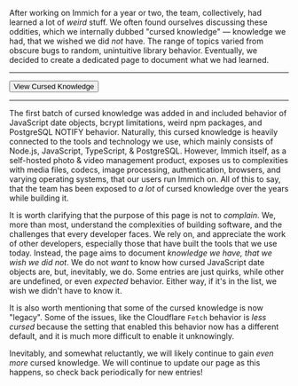 <script>
  import { Posts } from '$lib/blog';
  import BlogPage from '$lib/components/BlogPage.svelte';
  import GithubReference from '$lib/components/GithubReference.svelte';
  import { Button, Constants } from '@immich/ui';
  import { mdiOpenInNew } from '@mdi/js';
</script>

<BlogPage post={Posts.CursedKnowledge}>

After working on Immich for a year or two, the team, collectively, had learned a lot of _weird_ stuff. We often found ourselves discussing these oddities, which we internally dubbed "cursed knowledge" — knowledge we had, that we wished we did _not_ have. The range of topics varied from obscure bugs to random, unintuitive library behavior. Eventually, we decided to create a dedicated page to document what we had learned.

---

<Button href={Constants.Pages.CursedKnowledge} trailingIcon={mdiOpenInNew} color="secondary">View Cursed Knowledge</Button>

---

The first batch of cursed knowledge was added in <GithubReference number={10907} /> and included behavior of JavaScript date objects, bcrypt limitations, weird npm packages, and PostgreSQL NOTIFY behavior. Naturally, this cursed knowledge is heavily connected to the tools and technology we use, which mainly consists of Node.js, JavaScript, TypeScript, & PostgreSQL. However, Immich itself, as a self-hosted photo & video management product, exposes us to complexities with media files, codecs, image processing, authentication, browsers, and varying operating systems, that our users run Immich on. All of this to say, that the team has been exposed to _a lot_ of cursed knowledge over the years while building it.

It is worth clarifying that the purpose of this page is not to _complain_. We, more than most, understand the complexities of building software, and the challenges that every developer faces. We rely on, and appreciate the work of other developers, especially those that have built the tools that we use today. Instead, the page aims to document _knowledge we have, that we wish we did not_. We do not _want_ to know how cursed JavaScript date objects are, but, inevitably, we do. Some entries are just quirks, while other are undefined, or even _expected_ behavior. Either way, if it's in the list, we wish we didn't have to know it.

It is also worth mentioning that some of the cursed knowledge is now "legacy". Some of the issues, like the Cloudflare `Fetch` behavior is _less cursed_ because the setting that enabled this behavior now has a different default, and it is much more difficult to enable it unknowingly.

Inevitably, and somewhat reluctantly, we will likely continue to gain _even more_ cursed knowledge. We will continue to update our page as this happens, so check back periodically for new entries!

</BlogPage>
